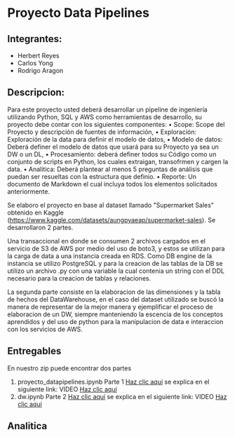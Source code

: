 # Proyecto Data Pipelines 

## Integrantes: 
- Herbert Reyes
- Carlos Yong
- Rodrigo Aragon

## Descripcion:

Para este proyecto usted deberá desarrollar un pipeline de ingeniería utilizando Python, SQL y AWS como herramientas de desarrollo, su proyecto debe contar con los siguientes componentes:
• Scope: Scope del Proyecto y descripción de fuentes de información,
• Exploración: Exploración de la data para definir el modelo de datos,
• Modelo de datos: Deberá definer el modelo de datos que usará para su Proyecto ya sea un DW o un DL,
• Procesamiento: deberá definer todos su Código como un conjunto de scripts en Python, los cuales extraigan, transofrmen y cargen la data.
• Analitica: Deberá plantear al menos 5 preguntas de análisis que puedan ser resueltas con la estructura que definio.
• Reporte: Un documento de Markdown el cual incluya todos los elementos solicitados anteriormente.

Se elaboro el proyecto en base al dataset llamado "Supermarket Sales" obtenido en Kaggle (https://www.kaggle.com/datasets/aungpyaeap/supermarket-sales). Se desarrollaron 2 partes. 

Una transaccional en donde se consumen 2 archivos cargados en el servicio de S3 de AWS por medio del uso de boto3, y estos se utilizan para la carga de data a una instancia creada en RDS. Como DB engine de la instancia se utilizo PostgreSQL y para la creacion de las tablas de la DB se utilizo un archivo .py con una variable la cual contenia un string con el DDL necesario para la creacion de tablas y relaciones. 

La segunda parte consiste en la elaboracion de las dimensiones y la tabla de hechos del DataWarehouse, en el caso del dataset utilizado se buscó la manera de representar de la mejor manera y ejemplificar el proceso de elaboracion de un DW, siempre manteniendo la escencia de los conceptos aprendidos y del uso de python para la manipulacion de data e interaccion con los servicios de AWS. 

## Entregables 

En nuestro zip puede encontrar dos partes 
1. proyecto_datapipelines.ipynb Parte 1 [Haz clic aquí](https://github.com/herbertreyes13j/proyecto2/blob/main/proyecto_data_pipelines.py)
se explica en el siguiente link: VIDEO [Haz clic aquí](https://drive.google.com/file/d/1TYe0RUGOzP_pEr1R4huYLJ65kU61BRph/view?usp=sharing)
2. dw.ipynb Parte 2 [Haz clic aquí](https://github.com/herbertreyes13j/proyecto2/blob/main/dw.py)
se explica en el siguiente link: VIDEO [Haz clic aquí](https://drive.google.com/drive/folders/1urW117AeYEP5z8b7Seww-XBh4UJ4iNfn?usp=sharing)


## Analitica




